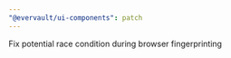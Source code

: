 ```yaml
---
"@evervault/ui-components": patch
---
```


Fix potential race condition during browser fingerprinting
